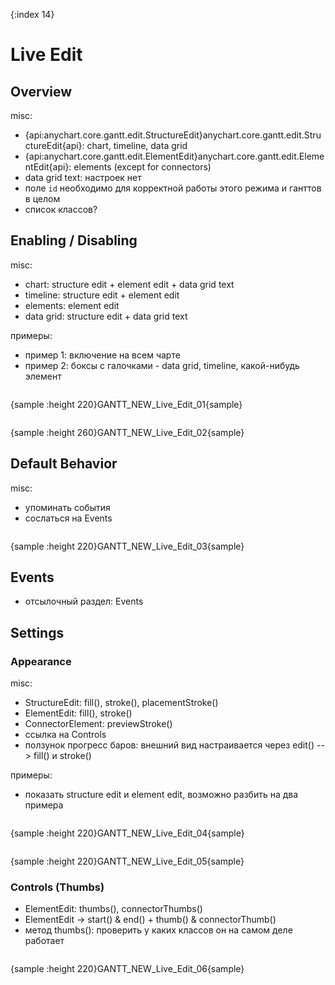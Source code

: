 {:index 14}
# Live Edit

## Overview

misc:

* {api:anychart.core.gantt.edit.StructureEdit}anychart.core.gantt.edit.StructureEdit{api}: chart, timeline, data grid
* {api:anychart.core.gantt.edit.ElementEdit}anychart.core.gantt.edit.ElementEdit{api}: elements (except for connectors)
* data grid text: настроек нет
* поле `id` необходимо для корректной работы этого режима и ганттов в целом
* список классов?

## Enabling / Disabling

misc:

* chart: structure edit + element edit + data grid text
* timeline: structure edit + element edit	
* elements: element edit
* data grid: structure edit + data grid text

примеры:

* пример 1: включение на всем чарте
* пример 2: боксы с галочками - data grid, timeline, какой-нибудь элемент

```

```

{sample :height 220}GANTT\_NEW\_Live\_Edit\_01{sample}

```

```

{sample :height 260}GANTT\_NEW\_Live\_Edit\_02{sample}

## Default Behavior

misc:

* упоминать события
* сослаться на Events

```

```

{sample :height 220}GANTT\_NEW\_Live\_Edit\_03{sample}

## Events

* отсылочный раздел: Events

## Settings

### Appearance

misc:

* StructureEdit: fill(), stroke(), placementStroke()
* ElementEdit:  fill(), stroke()
* ConnectorElement: previewStroke()
* ссылка на Controls
* ползунок прогресс баров: внешний вид настраивается через edit() --> fill() и stroke()

примеры:

* показать structure edit и element edit, возможно разбить на два примера

```

```

{sample :height 220}GANTT\_NEW\_Live\_Edit\_04{sample}

```

```

{sample :height 220}GANTT\_NEW\_Live\_Edit\_05{sample}

### Controls (Thumbs)

* ElementEdit:  thumbs(), connectorThumbs()
* ElementEdit -> start() & end() + thumb() & connectorThumb()
* метод thumbs(): проверить у каких классов он на самом деле работает

```

```

{sample :height 220}GANTT\_NEW\_Live\_Edit\_06{sample}